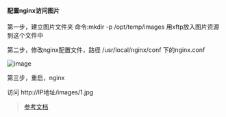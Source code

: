#### 配置nginx访问图片

第一步，建立图片文件夹  命令:mkdir -p /opt/temp/images   用xftp放入图片资源到这个文件中

第二步，修改nginx配置文件，路径 /usr/local/nginx/conf 下的nginx.conf

![image](https://img-blog.csdnimg.cn/2339c4fa11a640d49bdb7ec993997a01.png?x-oss-process=image/watermark,type_ZHJvaWRzYW5zZmFsbGJhY2s,shadow_50,text_Q1NETiBAc29ydOa1heW_hg==,size_20,color_FFFFFF,t_70,g_se,x_16)


第三步，重启，nginx 

访问 http://IP地址/images/1.jpg

> [参考文档](https://blog.csdn.net/kai402458953/article/details/121521938)
